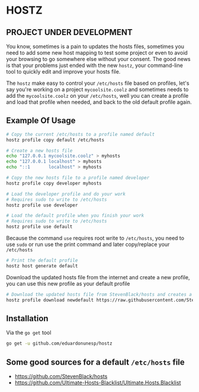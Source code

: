 # HOSTZ

## PROJECT UNDER DEVELOPMENT

You know, sometimes is a pain to updates the hosts files, sometimes you need to add some new host mapping to test some project or even to avoid your browsing to go somewhere else without your consent. The good news is that your problems just ended with the new `hostz`, your command-line tool to quickly edit and improve your hosts file.

The `hostz` make easy to control your `/etc/hosts` file based on profiles, let's say you're working on a project `mycoolsite.coolz` and sometimes needs to add the `mycoolsite.coolz` on your `/etc/hosts`, well you can create a profile and load that profile when needed, and back to the old default profile again.

## Example Of Usage

```bash
# Copy the current /etc/hosts to a profile named default
hostz profile copy default /etc/hosts

# Create a new hosts file
echo "127.0.0.1 mycoolsite.coolz" > myhosts
echo "127.0.0.1 localhost" > myhosts
echo "::1       localhost" > myhosts

# Copy the new hosts file to a profile named developer
hostz profile copy developer myhosts

# Load the developer profile and do your work
# Requires sudo to write to /etc/hosts
hostz profile use developer

# Load the default profile when you finish your work
# Requires sudo to write to /etc/hosts
hostz profile use default
```

Because the command `use` requires root write to `/etc/hosts`, you need to use `sudo` or run use the print command and later copy/replace your `/etc/hosts`

```bash
# Print the default profile
hostz host generate default
```

Download the updated hosts file from the internet and create a new profile, you can use this new profile as your default profile

```bash
# Download the updated hosts file from StevenBlack/hosts and creates a new profile with the name newdefault
hostz profile download newdefault https://raw.githubusercontent.com/StevenBlack/hosts/master/hosts
```

## Installation

Via the `go get` tool

```bash
go get -u github.com/eduardonunesp/hostz
```

## Some good sources for a default `/etc/hosts` file

- https://github.com/StevenBlack/hosts
- https://github.com/Ultimate-Hosts-Blacklist/Ultimate.Hosts.Blacklist